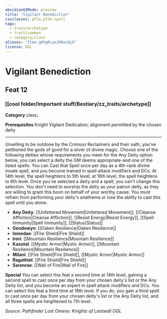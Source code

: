 ```yaml
---
obsidianUIMode: preview
title: "Vigilant Benediction"
cssclasses: pf2e,pf2e-spell
tags:
  - trait/archetype
  - trait/common
  - category/class
aliases: "Item.gHVgRcyo2HKwiNjO"
license: OGL
---
```

# Vigilant Benediction
## Feat 12
### [[cool folder/Important stuff/Bestiary/zz_traits/archetype]]

**Category** class; 



**Prerequisites** Knight Vigilant Dedication; alignment permitted by the chosen deity
* * *
Unwilling to be outdone by the Crimson Reclaimers and their oath, you've petitioned the gods of good for a sliver of divine magic. Choose one of the following deities whose requirements you meet-for the Any Deity option below, you can select a deity the GM deems appropriate-and one of the listed spells. You can Cast that Spell once per day as a 4th-rank divine innate spell, and you become trained in spell attack modifiers and DCs. At 14th level, the spell heightens to 5th level; at 16th level, the spell heightens to 6th level. Once you've selected a deity and a spell, you can't change this selection. You don't need to worship the deity as your patron deity, as they are willing to grant this boon on behalf of your worthy cause. You must refrain from performing your deity's anathema or lose the ability to cast this spell until you atone.

*   **Any Deity**: [[Unfettered Movement|Unfettered Movement]], [[Cleanse Affliction|Cleanse Affliction]], [[Resist Energy|Resist Energy]], [[Spell Immunity|Spell Immunity]], [[Status|Status]]
*   **Gendowyn**: [[Oaken Resilience|Oaken Resilience]]
*   **Iomedae**: [[Fire Shield|Fire Shield]]
*   **Irori**: [[Mountain Resilience|Mountain Resilience]]
*   **Kazutal**: [[Mystic Armor|Mystic Armor]], [[Mountain Resilience|Mountain Resilience]]
*   **Milani**: [[Fire Shield|Fire Shield]], [[Mystic Armor|Mystic Armor]]
*   **Ragathiel**: [[Fire Shield|Fire Shield]]
*   **Sarenrae**: [[Wall of Fire|Wall of Fire]]

**Special** You can select this feat a second time at 14th level, gaining a second spell to cast once per day from your chosen deity's list or the Any Deity list, and you become an expert in spell attack modifiers and DCs. You can select this feat a third time at 18th level. If you do, you gain a third spell to cast once per day from your chosen deity's list or the Any Deity list, and all three spells are heightened to 7th level.

*Source: Pathfinder Lost Omens: Knights of Lastwall*
*OGL*